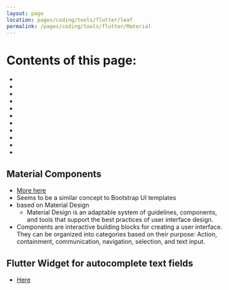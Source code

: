 ```yaml
---
layout: page
location: pages/coding/tools/flutter/leaf
permalink: /pages/coding/tools/flutter/Material
---
```


# Contents of this page:

- []()
- []()
- []()
- []()
- []()
- []()
- []()
- []()
- []()
- []()
- []()

## Material Components

- [More here](https://m3.material.io/components)
- Seems to be a similar concept to Bootstrap UI templates
- based on Material Design
    - Material Design is an adaptable system of guidelines, components, and tools that support the best practices of user interface design.
- Components are interactive building blocks for creating a user interface. They can be organized into categories based on their purpose: Action, containment, communication, navigation, selection, and text input.

## Flutter Widget for autocomplete text fields

- [Here](https://api.flutter.dev/flutter/material/Autocomplete-class.html)
